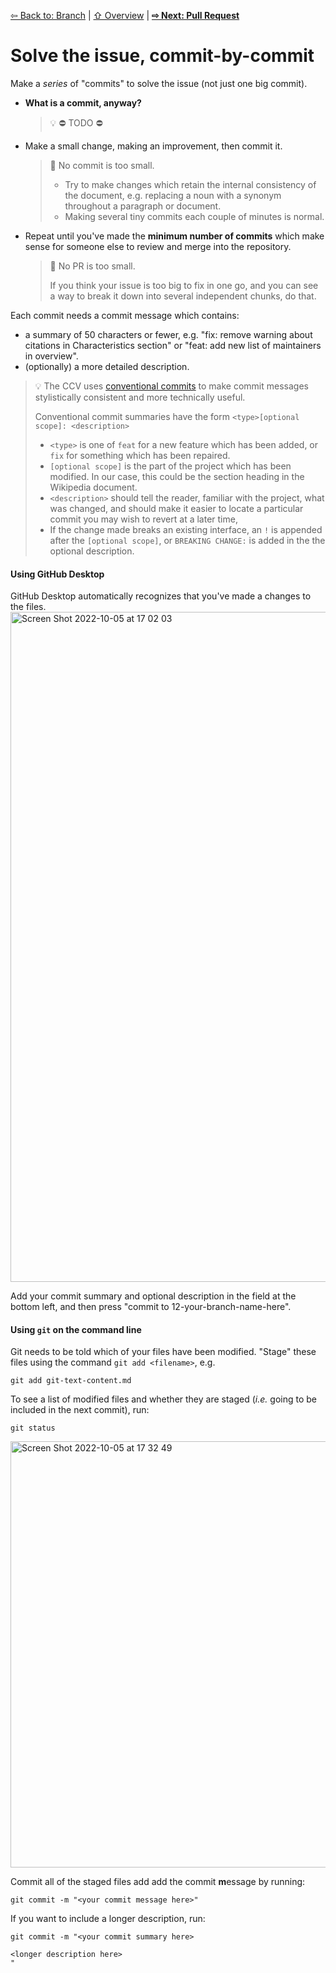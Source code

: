 [⇦ Back to: Branch](how-to-branch.md) | [⇧ Overview](README.md) | [**⇨ Next: Pull Request**](how-to-pr.md)

# Solve the issue, commit-by-commit
Make a _series_ of "commits" to solve the issue (not just one big commit).

- **What is a commit, anyway?** 
  > 💡 ⛔️ TODO ⛔️ 

- Make a small change, making an improvement, then commit it. 
  
  > 📐 No commit is too small.
  > 
  > - Try to make changes which retain the internal consistency of the document, e.g. replacing a noun with a synonym throughout a paragraph or document.
  > - Making several tiny commits each couple of minutes is normal.

- Repeat until you've made the **minimum number of commits** which make sense for someone else to review and merge into the repository.
  
  > 📐 No PR is too small.
  > 
  > If you think your issue is too big to fix in one go, and you can see a way to break it down into several independent chunks, do that.

Each commit needs a commit message which contains:
- a summary of 50 characters or fewer, e.g. "fix: remove warning about citations in Characteristics section" or "feat: add new list of maintainers in overview".
- (optionally) a more detailed description.

> 💡 The CCV uses [conventional commits](https://www.conventionalcommits.org/) to make commit messages stylistically consistent and more technically useful.
> 
> Conventional commit summaries have the form `<type>[optional scope]: <description>`
> - `<type>` is one of `feat` for a new feature which has been added, or `fix` for something which has been repaired.
> - `[optional scope]` is the part of the project which has been modified. In our case, this could be the section heading in the Wikipedia document.
> - `<description>` should tell the reader, familiar with the project, what was changed, and should make it easier to locate a particular commit you may wish to revert at a later time, 
> - If the change made breaks an existing interface, an `!` is appended after the `[optional scope]`, or `BREAKING CHANGE:` is added in the the optional description.

#### Using GitHub Desktop
GitHub Desktop automatically recognizes that you've made a changes to the files.
<img width="1072" alt="Screen Shot 2022-10-05 at 17 02 03" src="https://user-images.githubusercontent.com/2803227/194164478-218c4046-2769-45dd-8d06-102f5d2b4ac0.png">

Add your commit summary and optional description in the field at the bottom left, and then press "commit to 12-your-branch-name-here".

#### Using `git` on the command line

Git needs to be told which of your files have been modified. "Stage" these files using the command `git add <filename>`, e.g.

```shell
git add git-text-content.md
```

To see a list of modified files and whether they are staged (*i.e.* going to be included in the next commit), run:

```shell
git status
```

<img width="682" alt="Screen Shot 2022-10-05 at 17 32 49" src="https://user-images.githubusercontent.com/2803227/194168104-b12b4b6a-a14c-4ae0-8a47-530f97d9cf7e.png">

Commit all of the staged files add add the commit **m**essage by running:
```shell
git commit -m "<your commit message here>"
```

If you want to include a longer description, run:
```shell
git commit -m "<your commit summary here>

<longer description here>
"
```


